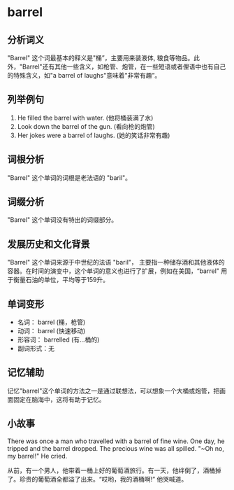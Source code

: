 # barrel

## 分析词义

  

"Barrel" 这个词最基本的释义是"桶”，主要用来装液体, 粮食等物品。此外，"Barrel"还有其他一些含义，如枪管、炮管，在一些短语或者俚语中也有自己的特殊含义，如"a barrel of laughs"意味着"非常有趣”。

  

## 列举例句

  

1.  He filled the barrel with water. (他将桶装满了水)
2.  Look down the barrel of the gun. (看向枪的炮管)
3.  Her jokes were a barrel of laughs. (她的笑话非常有趣)

  

## 词根分析

  

"Barrel" 这个单词的词根是老法语的 "baril"。

  

## 词缀分析

  

"Barrel" 这个单词没有特出的词缀部分。

  

## 发展历史和文化背景

  

"Barrel" 这个单词来源于中世纪的法语 "baril"， 主要指一种储存酒和其他液体的容器。在时间的演变中，这个单词的意义也进行了扩展，例如在美国，“barrel" 用于衡量石油的单位，平均等于159升。

  

## 单词变形

  

*   名词： barrel (桶，枪管)
*   动词： barrel (快速移动)
*   形容词： barrelled (有...桶的)
*   副词形式：无

  

## 记忆辅助

  

记忆"barrel"这个单词的方法之一是通过联想法，可以想象一个大桶或炮管，把画面固定在脑海中，这将有助于记忆。

  

## 小故事

  

There was once a man who travelled with a barrel of fine wine. One day, he tripped and the barrel dropped. The precious wine was all spilled. "~Oh no, my barrel!" He cried.

  

从前，有一个男人，他带着一桶上好的葡萄酒旅行。有一天，他绊倒了，酒桶掉了。珍贵的葡萄酒全都溢了出来。“哎哟，我的酒桶啊!” 他哭喊道。

